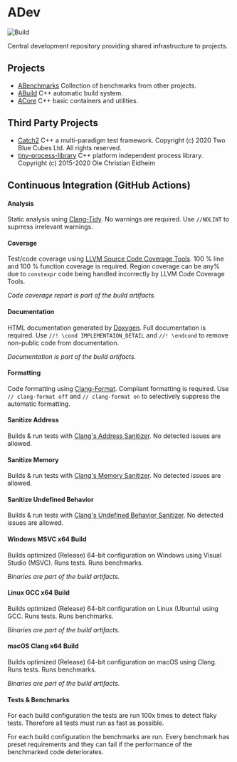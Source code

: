 # ADev

![Build](https://github.com/Agnesoft/ADev/workflows/ADev/badge.svg)

Central development repository providing shared infrastructure to projects.

## Projects

* [ABenchmarks](projects/ABenchmarks.md) Collection of benchmarks from other projects.
* [ABuild](projects/ABuild/README.md) C++ automatic build system.
* [ACore](projects/ACore/README.md) C++ basic containers and utilities.

## Third Party Projects
* [Catch2](projects/Catch2/README.md) C++ a multi-paradigm test framework. Copyright (c) 2020 Two Blue Cubes Ltd. All rights reserved.
* [tiny-process-library](projects/tiny-process-library/README.md) C++ platform independent process library. Copyright (c) 2015-2020 Ole Christian Eidheim

## Continuous Integration (GitHub Actions)

#### Analysis
Static analysis using [Clang-Tidy](https://clang.llvm.org/extra/clang-tidy/). No warnings are required. Use `//NOLINT` to suprress irrelevant warnings.

#### Coverage
Test/code coverage using [LLVM Source Code Coverage Tools](https://clang.llvm.org/docs/SourceBasedCodeCoverage.html). 100 % line and 100 % function coverage is required. Region coverage can be any% due to `constexpr` code being handled incorrectly by LLVM Code Coverage Tools. 

*Code coverage report is part of the build artifacts.*

#### Documentation
HTML documentation generated by [Doxygen](https://www.doxygen.nl/index.html). Full documentation is required. Use `//! \cond IMPLEMENTAION_DETAIL` and `//! \endcond` to remove non-public code from documentation. 

*Documentation is part of the build artifacts.*

#### Formatting
Code formatting using [Clang-Format](https://clang.llvm.org/docs/ClangFormat.html). Compliant formatting is required. Use `// clang-format off` and `// clang-format on` to selectively suppress the automatic formatting.

#### Sanitize Address
Builds & run tests with [Clang's Address Sanitizer](https://clang.llvm.org/docs/AddressSanitizer.html). No detected issues are allowed.

#### Sanitize Memory
Builds & run tests with [Clang's Memory Sanitizer](https://clang.llvm.org/docs/MemorySanitizer.html). No detected issues are allowed.

#### Sanitize Undefined Behavior
Builds & run tests with [Clang's Undefined Behavior Sanitizer](https://clang.llvm.org/docs/UndefinedBehaviorSanitizer.html). No detected issues are allowed.

#### Windows MSVC x64 Build
Builds optimized (Release) 64-bit configuration on Windows using Visual Studio (MSVC). Runs tests. Runs benchmarks.

*Binaries are part of the build artifacts.*

#### Linux GCC x64 Build
Builds optimized (Release) 64-bit configuration on Linux (Ubuntu) using GCC. Runs tests. Runs benchmarks.

*Binaries are part of the build artifacts.*

#### macOS Clang x64 Build
Builds optimized (Release) 64-bit configuration on macOS using Clang. Runs tests. Runs benchmarks.

*Binaries are part of the build artifacts.*

#### Tests & Benchmarks
For each build configuration the tests are run 100x times to detect flaky tests. Therefore all tests must run as fast as possible.

For each build configuration the benchmarks are run. Every benchmark has preset requirements and they can fail if the performance of the benchmarked code deteriorates.
